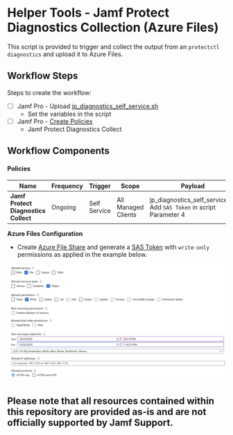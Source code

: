 # Helper Tools - Jamf Protect Diagnostics Collection (Azure Files)

This script is provided to trigger and collect the output from an `protectctl diagnostics` and upload it to Azure Files.

## Workflow Steps

Steps to create the workflow:

- [ ] Jamf Pro - Upload [jp_diagnostics_self_service.sh](./jp_diagnostics_self_service.sh)
    - Set the variables in the script
- [ ] Jamf Pro - [Create Policies](#policies)
    - Jamf Protect Diagnostics Collect

## Workflow Components

####  <a id="policies"></a>Policies

|Name|Frequency|Trigger|Scope|Payload|
|----|---------|-------|-----|-------|
|**Jamf Protect Diagnostics Collect**|Ongoing|Self Service|All Managed Clients|jp_diagnostics_self_service.sh<br>Add `SAS Token` in script Parameter 4

**Azure Files Configuration**

- Create [Azure File Share](https://learn.microsoft.com/en-us/azure/storage/files/storage-files-introduction) and generate a [SAS Token](https://learn.microsoft.com/en-us/rest/api/storageservices/delegate-access-with-shared-access-signature) with `write-only` permissions as applied in the example below.

<img src="./images/SASToken.png" alt="SASToken" width="700"/>

#
## Please note that all resources contained within this repository are provided as-is and are not officially supported by Jamf Support.